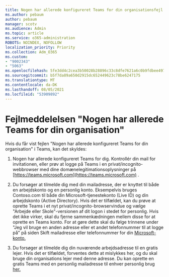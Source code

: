 ```yaml
---
title: Nogen har allerede konfigureret Teams for din organisationsfejl
ms.author: pebaum
author: pebaum
manager: scotv
ms.audience: Admin
ms.topic: article
ms.service: o365-administration
ROBOTS: NOINDEX, NOFOLLOW
localization_priority: Priority
ms.collection: Adm_O365
ms.custom:
- "9002343"
- "5063"
ms.openlocfilehash: 5fe3dd4c2cea3b50028b28896c33c8dfe7621a6c0b9fdbee4976dfb0e62c3f5d
ms.sourcegitcommit: b5f7da89a650d2915dc652449623c78be6247175
ms.translationtype: MT
ms.contentlocale: da-DK
ms.lasthandoff: 08/05/2021
ms.locfileid: "53909892"
---
```

# <a name="someone-has-already-set-up-teams-for-your-organization-error"></a>Fejlmeddelelsen "Nogen har allerede Teams for din organisation"

Hvis du får vist fejlen "Nogen har allerede konfigureret Teams for din organisation" i Teams, kan det skyldes:

1. Nogen har allerede konfigureret Teams for dig. Kontrollér din mail for invitationen, eller prøv at logge på Teams i en privat/incognito-webbrowser med dine domænelegitimationsoplysninger på [https://teams.microsoft.com](https://teams.microsoft.com) .

2. Du forsøger at tilmelde dig med din mailadresse, der er knyttet til både en arbejdskonto og en personlig konto. Eksempelvis bruges Contoso.com til både din Microsoft-tjenestekonto (Live ID) og din arbejdskonto (Active Directory). Hvis det er tilfældet, kan du prøve at oprette Teams i et nyt privat/incognito-browservindue og vælge "Arbejde eller Skole"-versionen af dit logon i stedet for personlig. Hvis det ikke virker, skal du fjerne sammenkædningen mellem disse for at oprette en Teams konto. For at gøre dette skal du følge trinnene under "Jeg vil bruge en anden adresse eller et andet telefonnummer til at logge på" på siden Skift mailadresse eller telefonnummer for din [Microsoft-konto.](https://support.microsoft.com/help/12407)

3. Du forsøger at tilmelde dig din nuværende arbejdsadresse til en gratis lejer. Hvis det er tilfældet, forventes dette at mislykkes her, og du skal bruge din organisations lejer med denne adresse. Du kan oprette en gratis Teams med en personlig mailadresse til enhver personlig brug [her.](https://products.office.com/microsoft-teams/group-chat-software)
